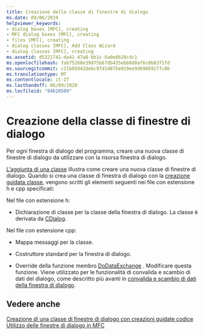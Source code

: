 ```yaml
---
title: Creazione della classe di finestre di dialogo
ms.date: 09/06/2019
helpviewer_keywords:
- dialog boxes [MFC], creating
- MFC dialog boxes [MFC], creating
- files [MFC], creating
- dialog classes [MFC], Add Class Wizard
- dialog classes [MFC], creating
ms.assetid: d5321741-da41-47a8-bb1c-6a0e8b28c4c1
ms.openlocfilehash: fab75268e39d75b67db435ebb8d0af6c0b8371fd
ms.sourcegitcommit: c21b05042debc97d14875e019ee9d698691ffc0b
ms.translationtype: MT
ms.contentlocale: it-IT
ms.lasthandoff: 06/09/2020
ms.locfileid: "84620509"
---
```

# <a name="creating-your-dialog-class"></a>Creazione della classe di finestre di dialogo

Per ogni finestra di dialogo del programma, creare una nuova classe di finestre di dialogo da utilizzare con la risorsa finestra di dialogo.

[L'aggiunta di una classe](../ide/adding-a-class-visual-cpp.md) illustra come creare una nuova classe di finestre di dialogo. Quando si crea una classe di finestra di dialogo con la [creazione guidata classe](reference/mfc-class-wizard.md), vengono scritti gli elementi seguenti nei file con estensione h e cpp specificati:

Nel file con estensione h:

- Dichiarazione di classe per la classe della finestra di dialogo. La classe è derivata da [CDialog](reference/cdialog-class.md).

Nel file con estensione cpp:

- Mappa messaggi per la classe.

- Costruttore standard per la finestra di dialogo.

- Override della funzione membro [DoDataExchange](reference/cwnd-class.md#dodataexchange) . Modificare questa funzione. Viene utilizzato per le funzionalità di convalida e scambio di dati del dialogo, come descritto più avanti in [convalida e scambio di dati della finestra di dialogo](dialog-data-exchange-and-validation.md).

## <a name="see-also"></a>Vedere anche

[Creazione di una classe di finestre di dialogo con creazioni guidate codice](creating-a-dialog-class-with-code-wizards.md)<br/>
[Utilizzo delle finestre di dialogo in MFC](life-cycle-of-a-dialog-box.md)
